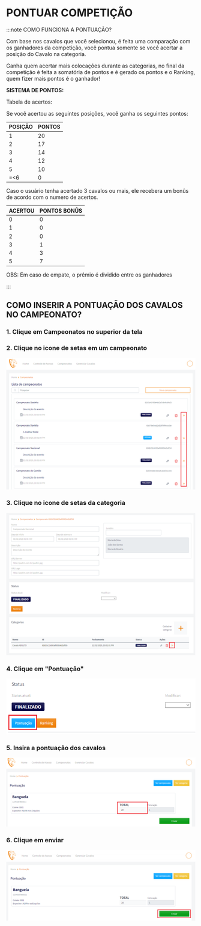 



# PONTUAR COMPETIÇÃO

:::note COMO FUNCIONA A PONTUAÇÃO?

Com base nos cavalos que você selecionou, é feita uma comparação com os ganhadores da competição, você pontua somente se você acertar a posição do Cavalo na categoria.

Ganha quem acertar mais colocações durante as categorias, no final da competição é feita a somatória de pontos e é gerado os pontos e o Ranking, quem fizer mais pontos é o ganhador!

**SISTEMA DE PONTOS:**

Tabela de acertos:

Se você acertou as seguintes posições, você ganha os seguintes pontos:

| POSIÇÃO | PONTOS |
| ------- | ------ |
| 1 | 20 |
| 2 | 17 |
| 3 | 14 |
| 4 | 12 |
| 5 | 10 |
| =<6 | 0 |


Caso o usuário tenha acertado 3 cavalos ou mais, ele recebera um bonûs de acordo com o numero de acertos.

| ACERTOU | PONTOS BONÛS |
| ------- | ------------ |
| 0 | 0 |
| 1 | 0 |
| 2 | 0 |
| 3 | 1 |
| 4 | 3 |
| 5 | 7 |

OBS: Em caso de empate, o prêmio é dividido entre os ganhadores

:::

## COMO INSERIR A PONTUAÇÃO DOS CAVALOS NO CAMPEONATO?

### 1. Clique em Campeonatos no superior da tela

### 2. Clique no icone de setas em um campeonato

![Campeonato](/img/backoffice/campeonato9.png)

### 3. Clique no icone de setas da categoria

![Categoria](/img/backoffice/categoria8.png)

### 4. Clique em "Pontuação"

![Pontuação](/img/backoffice/pontuar1.png)

### 5. Insira a pontuação dos cavalos

![Pontuação](/img/backoffice/pontuar2.png)

### 6. Clique em enviar

![Pontuação](/img/backoffice/pontuar3.png)